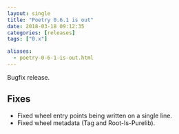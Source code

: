 ```yaml
---
layout: single
title: "Poetry 0.6.1 is out"
date: 2018-03-18 09:12:35
categories: [releases]
tags: ["0.x"]

aliases:
  - poetry-0-6-1-is-out.html
---
```


Bugfix release.

## Fixes

- Fixed wheel entry points being written on a single line.
- Fixed wheel metadata (Tag and Root-Is-Purelib).
